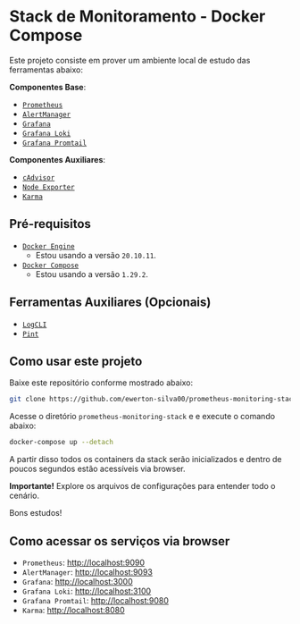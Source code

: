# Stack de Monitoramento - Docker Compose

Este projeto consiste em prover um ambiente local de estudo das ferramentas abaixo:

**Componentes Base**:

- [`Prometheus`](https://prometheus.io/)
- [`AlertManager`](https://prometheus.io/docs/alerting/latest/alertmanager/)
- [`Grafana`](https://grafana.com/oss/grafana/)
- [`Grafana Loki`](https://grafana.com/oss/loki/)
- [`Grafana Promtail`](https://grafana.com/docs/loki/latest/clients/promtail/)

**Componentes Auxiliares**:

- [`cAdvisor`](https://github.com/google/cadvisor)
- [`Node Exporter`](https://github.com/prometheus/node_exporter)
- [`Karma`](https://github.com/prymitive/karma)

## Pré-requisitos

- [`Docker Engine`](https://docs.docker.com/engine/install/)
  - Estou usando a versão `20.10.11`.
- [`Docker Compose`](https://docs.docker.com/compose/install/)
  - Estou usando a versão `1.29.2`.

## Ferramentas Auxiliares (Opcionais)

- [`LogCLI`](https://grafana.com/docs/loki/latest/getting-started/logcli/)
- [`Pint`](https://github.com/cloudflare/pint)

## Como usar este projeto

Baixe este repositório conforme mostrado abaixo:
```bash
git clone https://github.com/ewerton-silva00/prometheus-monitoring-stack.git
```

Acesse o diretório `prometheus-monitoring-stack` e e execute o comando abaixo:
```bash
docker-compose up --detach
```

A partir disso todos os containers da stack serão inicializados e dentro de poucos segundos estão acessíveis via browser.

__Importante!__ Explore os arquivos de configurações para entender todo o cenário.

Bons estudos!

## Como acessar os serviços via browser

- `Prometheus`: [http://localhost:9090](http://localhost:9090)
- `AlertManager`: [http://localhost:9093](http://localhost:9093)
- `Grafana`: [http://localhost:3000](http://localhost:3000)
- `Grafana Loki`: [http://localhost:3100](http://localhost:3100)
- `Grafana Promtail`: [http://localhost:9080](http://localhost:9080)
- `Karma`: [http://localhost:8080](http://localhost:8080)
